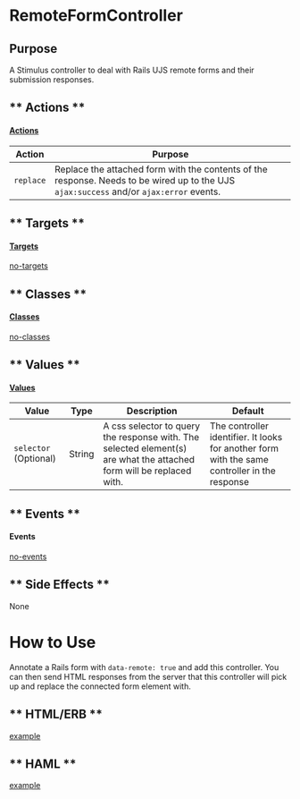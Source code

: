 # RemoteFormController

## Purpose

A Stimulus controller to deal with Rails UJS remote forms and their submission responses.

<!-- tabs:start -->

## ** Actions **

#### [Actions](https://stimulus.hotwire.dev/reference/actions)

| Action | Purpose |
| --- | --- |
| `replace` | Replace the attached form with the contents of the response. Needs to be wired up to the UJS `ajax:success` and/or `ajax:error` events. |

## ** Targets **

#### [Targets](https://stimulus.hotwire.dev/reference/targets)

[no-targets](../_partials/no-targets.md ':include')

## ** Classes **

#### [Classes](https://stimulus.hotwire.dev/reference/classes)

[no-classes](../_partials/no-classes.md ':include')

## ** Values **

#### [Values](https://stimulus.hotwire.dev/reference/values)

| Value | Type | Description | Default |
| --- | --- | --- | --- |
| `selector` (Optional) | String | A css selector to query the response with. The selected element(s) are what the attached form will be replaced with.  | The controller identifier. It looks for another form with the same controller in the response |

## ** Events **

#### Events

[no-events](../_partials/no-events.md ':include')

## ** Side Effects **

None

<!-- tabs:end -->

# How to Use

Annotate a Rails form with `data-remote: true` and add this controller. You can then send HTML responses from the server that this controller will pick up and replace the connected form element with.

<!-- tabs:start -->

## ** HTML/ERB **

[example](../examples/remote_form_controller.erb ':include :type=code')

## ** HAML **

[example](../examples/remote_form_controller.haml ':include :type=code')
<!-- tabs:end -->
